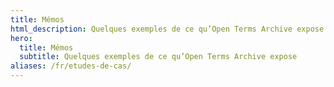 ```yaml
---
title: Mémos
html_description: Quelques exemples de ce qu’Open Terms Archive expose
hero:
  title: Mémos
  subtitle: Quelques exemples de ce qu’Open Terms Archive expose
aliases: /fr/etudes-de-cas/
---
```

